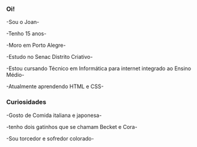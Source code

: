 ### Oi!

-Sou o Joan- 

-Tenho 15 anos- 

-Moro em Porto Alegre- 

-Estudo no Senac Distrito Criativo- 

-Estou cursando Técnico em Informática para internet integrado ao Ensino Médio- 

-Atualmente aprendendo HTML e CSS-


<h3>Curiosidades</h3>

-Gosto de Comida italiana e japonesa-


-tenho dois gatinhos que se chamam Becket e Cora-


-Sou torcedor e sofredor colorado-









